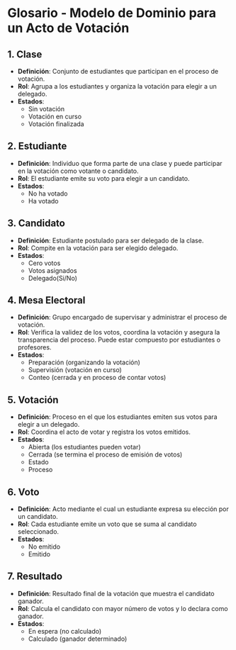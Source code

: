 # Glosario - Modelo de Dominio para un Acto de Votación

## 1. Clase
- **Definición**: Conjunto de estudiantes que participan en el proceso de votación.
- **Rol**: Agrupa a los estudiantes y organiza la votación para elegir a un delegado.
- **Estados**:
  - Sin votación
  - Votación en curso
  - Votación finalizada

## 2. Estudiante
- **Definición**: Individuo que forma parte de una clase y puede participar en la votación como votante o candidato.
- **Rol**: El estudiante emite su voto para elegir a un candidato.
- **Estados**:
  - No ha votado
  - Ha votado

## 3. Candidato
- **Definición**: Estudiante postulado para ser delegado de la clase.
- **Rol**: Compite en la votación para ser elegido delegado.
- **Estados**:
  - Cero votos
  - Votos asignados
  - Delegado(Si/No)
    
## 4. Mesa Electoral
- **Definición**: Grupo encargado de supervisar y administrar el proceso de votación.
- **Rol**: Verifica la validez de los votos, coordina la votación y asegura la transparencia del proceso. Puede estar compuesto por estudiantes o profesores.
- **Estados**:
  - Preparación (organizando la votación)
  - Supervisión (votación en curso)
  - Conteo (cerrada y en proceso de contar votos)

## 5. Votación
- **Definición**: Proceso en el que los estudiantes emiten sus votos para elegir a un delegado.
- **Rol**: Coordina el acto de votar y registra los votos emitidos.
- **Estados**:
  - Abierta (los estudiantes pueden votar)
  - Cerrada (se termina el proceso de emisión de votos)
  - Estado
  - Proceso
    
## 6. Voto
- **Definición**: Acto mediante el cual un estudiante expresa su elección por un candidato.
- **Rol**: Cada estudiante emite un voto que se suma al candidato seleccionado.
- **Estados**:
  - No emitido
  - Emitido

## 7. Resultado
- **Definición**: Resultado final de la votación que muestra el candidato ganador.
- **Rol**: Calcula el candidato con mayor número de votos y lo declara como ganador.
- **Estados**:
  - En espera (no calculado)
  - Calculado (ganador determinado)

